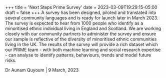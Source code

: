 +++
title = 'Next Steps Prime Survey'
date = 2023-03-09T19:29:15-05:00
draft = false
+++
A survey has been designed, piloted and translated into several community languages and is ready for launch later in March 2023. The survey is expected to hear from 1000 people who identify as a minoritised ethnic individual living in England and Scotland. We are working closely with our community partners to administer the survey and ensure our sample is reflective of the diversity of minoritised ethnic communities living in the UK. The results of the survey will provide a rich dataset which our PRIME team - with both machine learning and social research expertise - can analyse to identify patterns, behaviours, trends and model future risks.

Dr Aunam Quyoum | 9 March, 2023
